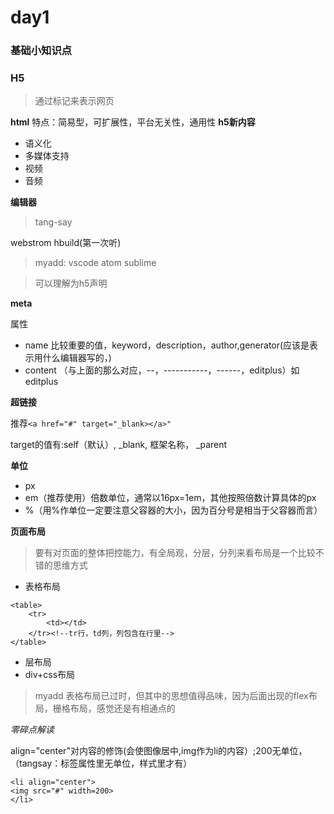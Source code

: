 # day1
### 基础小知识点

### H5

>通过标记来表示网页

**html**
特点：简易型，可扩展性，平台无关性，通用性
**h5新内容**
- 语义化
- 多媒体支持
 - 视频 
 - 音频

 **编辑器**
> tang-say

webstrom hbuild(第一次听)

>myadd: vscode atom sublime

**<!doctype html>**
>可以理解为h5声明

**meta**

属性
- name
  比较重要的值，keyword，description，author,generator(应该是表示用什么编辑器写的，)
- content
  （与上面的那么对应，--，-----------，------，editplus）如editplus

**超链接**

推荐`<a href="#" target="_blank></a>"`

target的值有:self（默认）, _blank, 框架名称， _parent

**单位**
- px
- em（推荐使用）倍数单位，通常以16px=1em，其他按照倍数计算具体的px
- %（用%作单位一定要注意父容器的大小，因为百分号是相当于父容器而言）

**页面布局**
>要有对页面的整体把控能力，有全局观，分层，分列来看布局是一个比较不错的思维方式

- 表格布局
```
<table>
    <tr>
        <td></td>
    </tr><!--tr行，td列，列包含在行里-->
</table>

```
- 层布局
- div+css布局

>myadd 表格布局已过时，但其中的思想值得品味，因为后面出现的flex布局，栅格布局，感觉还是有相通点的

*零碎点解读*

align="center"对内容的修饰(会使图像居中,img作为li的内容）;200无单位，（tangsay：标签属性里无单位，样式里才有）
```
<li align="center">
<img src="#" width=200>
</li>
```